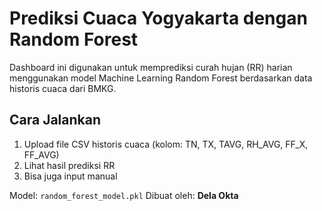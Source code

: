 # Prediksi Cuaca Yogyakarta dengan Random Forest

Dashboard ini digunakan untuk memprediksi curah hujan (RR) harian menggunakan model Machine Learning Random Forest berdasarkan data historis cuaca dari BMKG.

## Cara Jalankan
1. Upload file CSV historis cuaca (kolom: TN, TX, TAVG, RH_AVG, FF_X, FF_AVG)
2. Lihat hasil prediksi RR
3. Bisa juga input manual

Model: `random_forest_model.pkl`
Dibuat oleh: **Dela Okta**
